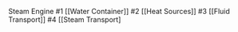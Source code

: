 Steam Engine
#1 [[Water Container]]
#2 [[Heat Sources]]
#3 [[Fluid Transport]]
#4 [[Steam Transport]
